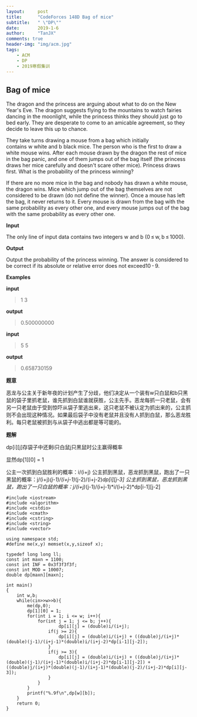 ```yaml
---
layout:     post
title:      "CodeForces 148D Bag of mice"
subtitle:   " \"DP\""
date:       2019-1-6
author:     "TanJX"
comments: true
header-img: "img/acm.jpg"
tags:
    - ACM
    - DP
    - 2019寒假集训
---
```


## Bag of mice

The dragon and the princess are arguing about what to do on the New Year's Eve. The dragon suggests flying to the mountains to watch fairies dancing in the moonlight, while the princess thinks they should just go to bed early. They are desperate to come to an amicable agreement, so they decide to leave this up to chance.

They take turns drawing a mouse from a bag which initially contains w white and b black mice. The person who is the first to draw a white mouse wins. After each mouse drawn by the dragon the rest of mice in the bag panic, and one of them jumps out of the bag itself (the princess draws her mice carefully and doesn't scare other mice). Princess draws first. What is the probability of the princess winning?

If there are no more mice in the bag and nobody has drawn a white mouse, the dragon wins. Mice which jump out of the bag themselves are not considered to be drawn (do not define the winner). Once a mouse has left the bag, it never returns to it. Every mouse is drawn from the bag with the same probability as every other one, and every mouse jumps out of the bag with the same probability as every other one.

**Input**

The only line of input data contains two integers w and b (0 ≤ w, b ≤ 1000).

**Output**

Output the probability of the princess winning. The answer is considered to be correct if its absolute or relative error does not exceed10 - 9.

**Examples**

**input**

>1 3

**output**

>0.500000000

**input**

>5 5

**output**

>0.658730159


**题意**

恶龙与公主关于新年夜的计划产生了分歧，他们决定从一个装有w只白鼠和b只黑鼠的袋子里抓老鼠，谁先抓到白鼠谁就获胜，公主先手。恶龙每抓一只老鼠，会有另一只老鼠由于受到惊吓从袋子里逃出来，这只老鼠不被认定为抓出来的，公主抓则不会出现这种情况。如果最后袋子中没有老鼠并且没有人抓到白鼠，那么恶龙胜利。每只老鼠被抓到与从袋子中逃出都是等可能的。

**题解**

dp[i][j]存袋子中还剩i只白鼠j只黑鼠时公主赢得概率

显然dp[1][0] = 1

公主一次抓到白鼠胜利的概率：i/(i+j)
公主抓到黑鼠，恶龙抓到黑鼠，跑出了一只黑鼠的概率：j/(i+j)*(j-1)/(i+j-1)*(j-2)/(i+j-2)*dp[i][j-3]
公主抓到黑鼠，恶龙抓到黑鼠，跑出了一只白鼠的概率：j/(i+j)*(j-1)/(i+j-1)*i/(i+j-2)*dp[i-1][j-2]

```
#include <iostream>
#include <algorithm>
#include <cstdio>
#include <cmath>
#include <cstring>
#include <string>
#include <vector>

using namespace std;
#define me(x,y) memset(x,y,sizeof x);

typedef long long ll;
const int maxn = 1100;
const int INF = 0x3f3f3f3f;
const int MOD = 10007;
double dp[maxn][maxn];

int main()
{
    int w,b;
    while(cin>>w>>b){
        me(dp,0);
        dp[1][0] = 1;
        for(int i = 1; i <= w; i++){
            for(int j = 1; j <= b; j++){
                    dp[i][j] = (double)i/(i+j);
                if(j >= 2){
                    dp[i][j] = (double)i/(i+j) + ((double)j/(i+j)*(double)(j-1)/(i+j-1)*(double)i/(i+j-2)*dp[i-1][j-2]);
                }
                if(j >= 3){
                    dp[i][j] = (double)i/(i+j) + ((double)j/(i+j)*(double)(j-1)/(i+j-1)*(double)i/(i+j-2)*dp[i-1][j-2]) + ((double)j/(i+j)*(double)(j-1)/(i+j-1)*(double)(j-2)/(i+j-2)*dp[i][j-3]); 
                }
            }
        }
        printf("%.9f\n",dp[w][b]);
    }
    return 0;
}

```